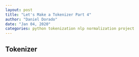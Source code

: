 ```yaml
---
layout: post
title: "Let's Make a Tokenizer Part 4"
author: "Daniel Dorado"
date: "Jan 04, 2020"
categories: python tokenization nlp normalization project
---
```


## Tokenizer

